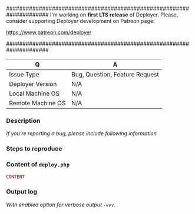 #####################################################################
I'm working on **first LTS release** of Deployer. 
Please, consider supporting Deployer development on Patreon page: 

   https://www.patreon.com/deployer

#####################################################################


| Q                 | A
| ----------------- | ---
| Issue Type        | Bug, Question, Feature Request
| Deployer Version  | N/A
| Local Machine OS  | N/A
| Remote Machine OS | N/A

### Description 
*If you're reporting a bug, please include following information*

### Steps to reproduce

### Content of `deploy.php`
```php
CONTENT
```

### Output log
*With enabled option for verbose output `-vvv`.*
